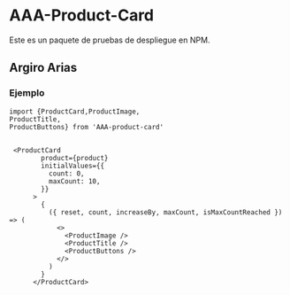 # AAA-Product-Card

Este es un paquete de pruebas de despliegue en NPM.

## Argiro Arias

### Ejemplo

```
import {ProductCard,ProductImage,
ProductTitle,
ProductButtons} from 'AAA-product-card'


 <ProductCard
        product={product}
        initialValues={{
          count: 0,
          maxCount: 10,
        }}
      >
        {
          ({ reset, count, increaseBy, maxCount, isMaxCountReached }) => (
            <>
              <ProductImage />
              <ProductTitle />
              <ProductButtons />
            </>
          )
        }
      </ProductCard>
```